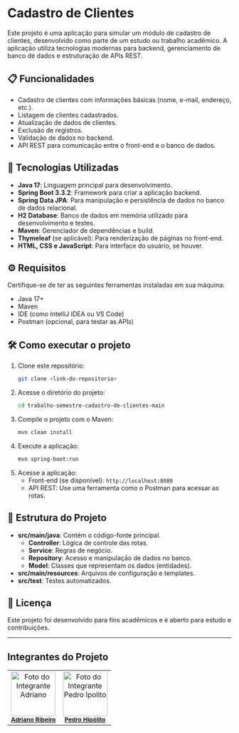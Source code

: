 

# Cadastro de Clientes

Este projeto é uma aplicação para simular um módulo de cadastro de clientes, desenvolvido como parte de um estudo ou trabalho acadêmico. A aplicação utiliza tecnologias modernas para backend, gerenciamento de banco de dados e estruturação de APIs REST.

## 📋 Funcionalidades

- Cadastro de clientes com informações básicas (nome, e-mail, endereço, etc.).
- Listagem de clientes cadastrados.
- Atualização de dados de clientes.
- Exclusão de registros.
- Validação de dados no backend.
- API REST para comunicação entre o front-end e o banco de dados.

## 🚀 Tecnologias Utilizadas

- **Java 17**: Linguagem principal para desenvolvimento.
- **Spring Boot 3.3.2**: Framework para criar a aplicação backend.
- **Spring Data JPA**: Para manipulação e persistência de dados no banco de dados relacional.
- **H2 Database**: Banco de dados em memória utilizado para desenvolvimento e testes.
- **Maven**: Gerenciador de dependências e build.
- **Thymeleaf** (se aplicável): Para renderização de páginas no front-end.
- **HTML, CSS e JavaScript**: Para interface do usuário, se houver.

## ⚙️ Requisitos

Certifique-se de ter as seguintes ferramentas instaladas em sua máquina:

- Java 17+
- Maven
- IDE (como IntelliJ IDEA ou VS Code)
- Postman (opcional, para testar as APIs)

## 🛠️ Como executar o projeto

1. Clone este repositório:
   ```bash
   git clone <link-do-repositorio>
   ```
2. Acesse o diretório do projeto:
   ```bash
   cd trabalho-semestre-cadastro-de-clientes-main
   ```
3. Compile o projeto com o Maven:
   ```bash
   mvn clean install
   ```
4. Execute a aplicação:
   ```bash
   mvn spring-boot:run
   ```
5. Acesse a aplicação:
   - Front-end (se disponível): `http://localhost:8080`
   - API REST: Use uma ferramenta como o Postman para acessar as rotas.

## 📂 Estrutura do Projeto

- **src/main/java**: Contém o código-fonte principal.
  - **Controller**: Lógica de controle das rotas.
  - **Service**: Regras de negócio.
  - **Repository**: Acesso e manipulação de dados no banco.
  - **Model**: Classes que representam os dados (entidades).
- **src/main/resources**: Arquivos de configuração e templates.
- **src/test**: Testes automatizados.

## 📝 Licença

Este projeto foi desenvolvido para fins acadêmicos e é aberto para estudo e contribuições.

---


## Integrantes do Projeto

<table>
  <tr>
    <td align="center">
      <img src="https://avatars.githubusercontent.com/u/115894997?v=4" width="100px;" alt="Foto do Integrante Adriano"/><br />
      <sub><b><a href="https://github.com/adrianovictorn">Adriano Ribeiro</a></b></sub>
    </td>
    <td align="center">
      <img src="https://avatars.githubusercontent.com/u/50783223?v=4" width="100px;" alt="Foto do Integrante Pedro Ipolito"/><br />
      <sub><b><a href="https://github.com/nectaroads">Pedro Hipólito</a></b></sub>
    </td>
  </tr>
</table>
